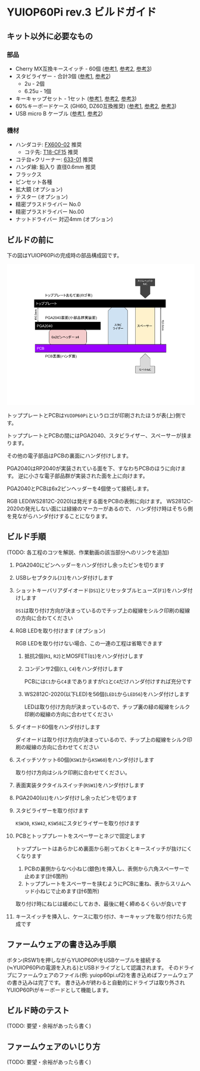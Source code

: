 # YUIOP60Pi rev.3 ビルドガイド

## キット以外に必要なもの

### 部品

* Cherry MX互換キースイッチ - 60個 ([参考1][sw1], [参考2][sw2], [参考3][sw3])
* スタビライザー - 合計3個 ([参考1][st1], [参考2][st2])
  * 2u - 2個
  * 6.25u - 1個
* キーキャップセット - 1セット ([参考1][kc1], [参考2][kc2], [参考3][kc3])
* 60%キーボードケース (GH60, DZ60互換推奨) ([参考1][ca1], [参考2][ca2], [参考3][ca3])
* USB micro B ケーブル ([参考1][cb1], [参考2][cb2])

[cb1]:https://shop.yushakobo.jp/collections/accessory/products/usb-cable-micro-b-0-8m
[cb2]:https://talpkeyboard.net/items/5df82904a551d528d7360c34
[ca1]:https://shop.yushakobo.jp/collections/case/products/60-plastic-case
[ca2]:https://shop.yushakobo.jp/collections/case/products/1429
[ca3]:https://talpkeyboard.net/items/615ff26eacbcb077a5d5dd19
[kc1]:https://shop.yushakobo.jp/collections/keycaps/products/3272
[kc2]:https://shop.yushakobo.jp/collections/keycaps/products/2775
[kc3]:https://shop.yushakobo.jp/collections/keycaps/products/pbt-gray-dye-sub-keycaps
[st1]:https://shop.yushakobo.jp/collections/all-keyboard-parts/products/a0500st?variant=37665699463329
[st2]:https://talpkeyboard.net/?category_id=5f884b9b3313d216eb50558a&target=instock
[sw1]:https://shop.yushakobo.jp/collections/all-switches/cherry-mx-%E4%BA%92%E6%8F%9B-%E3%82%B9%E3%82%A4%E3%83%83%E3%83%81
[sw2]:https://talpkeyboard.net/?category_id=59cf8860ed05e668db003f5d&target=instock
[sw3]:https://kochikeyboard.stores.jp/?category_id=5f79187d07e16366f031382a&target=instock

### 機材

* ハンダコテ: [FX600-02](https://ec.hakko.com/products/detail/4066) 推奨
  * コテ先: [T18-CF15](https://ec.hakko.com/products/detail/4186) 推奨
* コテ台+クリーナー: [633-01](https://ec.hakko.com/products/detail/3421) 推奨
* ハンダ線: 鉛入り 直径0.6mm 推奨
* フラックス
* ピンセット各種
* 拡大鏡 (オプション)
* テスター (オプション)
* 精密プラスドライバー No.0
* 精密プラスドライバー No.00
* ナットドライバー 対辺4mm (オプション)

## ビルドの前に

下の図はYUIOP60Piの完成時の部品構成図です。

![YUIOP60Pi構成図](./abstract-structure.png)

トッププレートとPCBは`YUIOP60Pi`というロゴが印刷されたほうが表(上)側です。

トッププレートとPCBの間にはPGA2040、スタビライザー、スペーサーが挟まります。

その他の電子部品はPCBの裏面にハンダ付けします。

PGA2040はRP2040が実装されている面を下、すなわちPCBのほうに向けます。
逆に小さな電子部品群が実装された面を上に向けます。

PGA2040とPCBは6x2ピンヘッダーを4個使って接続します。

RGB LED(WS2812C-2020)は発光する面をPCBの表側に向けます。
WS2812C-2020の発光しない面には緑線のマーカーがあるので、
ハンダ付け時はそちら側を見ながらハンダ付けすることになります。

## ビルド手順

(TODO: 各工程のコツを解説、作業動画の該当部分へのリンクを追加)

1.  PGA2040にピンヘッダーをハンダ付けし余ったピンを切ります

2.  USBレセプタクル(`J1`)をハンダ付けします

3.  ショットキーバリアダイオード(`DS1`)とリセッタブルヒューズ(`F1`)をハンダ付けします

    `DS1`は取り付け方向が決まっているのでチップ上の縦線をシルク印刷の縦線の方向に合わてください

4.  RGB LEDを取り付けます (オプション)

    RGB LEDを取り付けない場合、この一連の工程は省略できます

    1.  抵抗2個(`R1`, `R2`)とMOSFET(`Q1`)をハンダ付けします
    2.  コンデンサ2個(`C1`, `C4`)をハンダ付けします

        PCBには`C1`から`C4`までありますが`C1`と`C4`だけハンダ付けすれば充分です

    3.  WS2812C-2020(以下LED)を56個(`LED1`から`LED56`)をハンダ付けします

        LEDは取り付け方向が決まっているので、チップ裏の緑の縦線をシルク印刷の縦線の方向に合わせてください

5.  ダイオード60個をハンダ付けします

    ダイオードは取り付け方向が決まっているので、チップ上の縦線をシルク印刷の縦線の方向に合わせてください

6.  スイッチソケット60個(`KSW1`から`KSW60`)をハンダ付けします

    取り付け方向はシルク印刷に合わせてください。

7.  表面実装タクタイルスイッチ(`RSW1`)をハンダ付けします

8.  PGA2040(`U1`)をハンダ付けし余ったピンを切ります

9.  スタビライザーを取り付けます

    `KSW30`, `KSW42`, `KSW58`にスタビライザーを取り付けます

10. PCBとトッププレートをスペーサーとネジで固定します

    トッププレートはあらかじめ裏面から削っておくとキースイッチが抜けにくくなります

    1.  PCBの裏側からなべ小ねじ(銀色)を挿入し、表側から六角スペーサーで止めます(計6箇所)
    2.  トッププレートをスペーサーを挟むようにPCBに重ね、表からスリムヘッド小ねじで止めます(計6箇所)

    取り付け時にねじは緩めにしておき、最後に軽く締めるくらいが良いです

11. キースイッチを挿入し、ケースに取り付け、キーキャップを取り付けたら完成です

## ファームウェアの書き込み手順

ボタン(RSW1)を押しながらYUIOP60PiをUSBケーブルを接続する(≒YUIOP60Piの電源を入れる)とUSBドライブとして認識されます。
そのドライブにファームウェアのファイル(例: yuiop60pi.uf2)を書き込めばファームウェアの書き込みは完了です。
書き込みが終わると自動的にドライブは取り外されYUIOP60Piがキーボードとして機能します。

## ビルド時のテスト

(TODO: 要望・余裕があったら書く)

## ファームウェアのいじり方

(TODO: 要望・余裕があったら書く)
